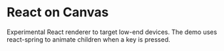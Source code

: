 # React on Canvas

Experimental React renderer to target low-end devices.
The demo uses react-spring to animate children when a key is pressed.